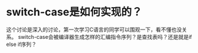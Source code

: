 # switch-case是如何实现的？

这个讨论是深入的讨论，第一次学习C语言的同学可以围观一下，看不懂也没关系。
switch-case会被编译器生成怎样的汇编指令序列？是查找表吗？还是就是if else if序列？
